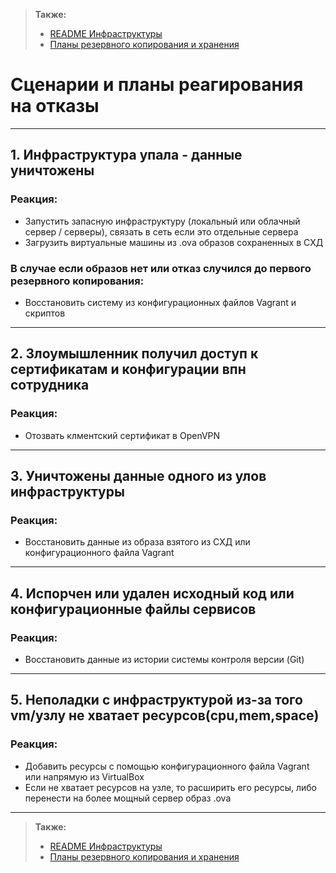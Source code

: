 > __Также:__
> * [README Инфраструктуры](/README.md)
> * [Планы резервного копирования и хранения](BACKUP_PLAN.md)

# Сценарии и планы реагирования на отказы

---
## 1. Инфраструктура упала - данные уничтожены
### Реакция:
* Запустить запасную инфраструктуру (локальный или облачный сервер / серверы), связать в сеть если это отдельные сервера 
* Загрузить виртуальные машины из .ova образов сохраненных в СХД
### В случае если образов нет или отказ случился до первого резервного копирования:
* Восстановить систему из конфигурационных файлов Vagrant и скриптов
---
## 2. Злоумышленник получил доступ к сертификатам и конфигурации впн сотрудника
### Реакция:
* Отозвать клментский сертификат в OpenVPN
---
## 3. Уничтожены данные одного из улов инфраструктуры
### Реакция:
* Восстановить данные из образа взятого из СХД или конфигурационного файла Vagrant 
---
## 4. Испорчен или удален исходный код или конфигурационные файлы сервисов
### Реакция:
* Восстановить данные из истории системы контроля версии (Git)
---
## 5. Неполадки с инфраструктурой из-за того vm/узлу не хватает ресурсов(cpu,mem,space)
### Реакция:
* Добавить ресурсы с помощью конфигурационного файла Vagrant или напрямую из VirtualBox
* Если не хватает ресурсов на узле, то расширить его ресурсы, либо перенести на более мощный сервер образ .ova
---



> __Также:__
> * [README Инфраструктуры](/README.md)
> * [Планы резервного копирования и хранения](BACKUP_PLAN.md)

